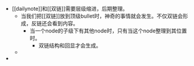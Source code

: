 - [[dailynote]]和[[双链]]需要层级缩进，后期整理。
	- 当我们把[[双链]]放到顶级bullet时，神奇的事情就会发生。不仅双链会形成，反链还会看到内容。
		- 当一个node的子级下有其他node时，只有当这个node整理到其位置时。
			- 双链结构和回显才会生成。
	-
-